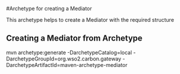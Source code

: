 #Archetype for creating a Mediator 

This archetype helps to create a Mediator with the required structure

Creating a Mediator from Archetype
----------------------------------

mvn archetype:generate -DarchetypeCatalog=local -DarchetypeGroupId=org.wso2.carbon.gateway  -DarchetypeArtifactId=maven-archetype-mediator

